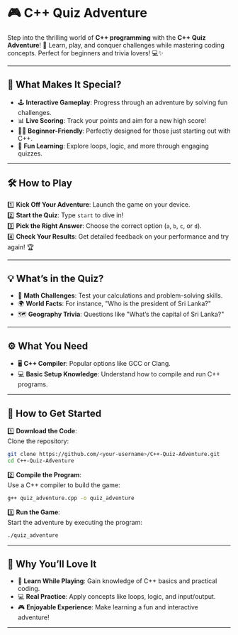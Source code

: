 # 🎮 **C++ Quiz Adventure**  

Step into the thrilling world of **C++ programming** with the **C++ Quiz Adventure**! 🌟 Learn, play, and conquer challenges while mastering coding concepts. Perfect for beginners and trivia lovers! 💻✨  

---

## 🌟 **What Makes It Special?**  

- 🕹️ **Interactive Gameplay**: Progress through an adventure by solving fun challenges.  
- 📊 **Live Scoring**: Track your points and aim for a new high score!  
- 🧑‍🎓 **Beginner-Friendly**: Perfectly designed for those just starting out with C++.  
- 🤔 **Fun Learning**: Explore loops, logic, and more through engaging quizzes.  

---

## 🛠️ **How to Play**  

1️⃣ **Kick Off Your Adventure**: Launch the game on your device.  
2️⃣ **Start the Quiz**: Type `start` to dive in!  
3️⃣ **Pick the Right Answer**: Choose the correct option (`a`, `b`, `c`, or `d`).  
4️⃣ **Check Your Results**: Get detailed feedback on your performance and try again! 🏆  

---

## 💡 **What’s in the Quiz?**  

- 🧮 **Math Challenges**: Test your calculations and problem-solving skills.  
- 🌍 **World Facts**: For instance, "Who is the president of Sri Lanka?"  
- 🗺️ **Geography Trivia**: Questions like "What’s the capital of Sri Lanka?"  

---

## ⚙️ **What You Need**  

- 🖥️ **C++ Compiler**: Popular options like GCC or Clang.  
- 💻 **Basic Setup Knowledge**: Understand how to compile and run C++ programs.  

---

## 🚀 **How to Get Started**  

1️⃣ **Download the Code**:  
Clone the repository:  
```bash  
git clone https://github.com/<your-username>/C++-Quiz-Adventure.git  
cd C++-Quiz-Adventure  
```  

2️⃣ **Compile the Program**:  
Use a C++ compiler to build the game:  
```bash  
g++ quiz_adventure.cpp -o quiz_adventure  
```  

3️⃣ **Run the Game**:  
Start the adventure by executing the program:  
```bash  
./quiz_adventure  
```  

---

## 🎉 **Why You’ll Love It**  

- 🧠 **Learn While Playing**: Gain knowledge of C++ basics and practical coding.  
- 💻 **Real Practice**: Apply concepts like loops, logic, and input/output.  
- 🎮 **Enjoyable Experience**: Make learning a fun and interactive adventure!  

---

